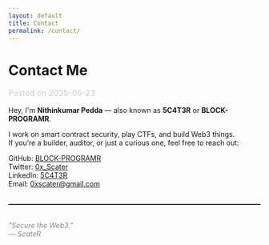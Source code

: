 ```yaml
---
layout: default
title: Contact
permalink: /contact/
---
```


<div class="home">

  <h1>Contact Me</h1>

  <p style="font-size: 1rem; color: #CCCCCC;">
    Posted on 2025-06-23
  </p>

  <p>
    Hey, I'm <strong>Nithinkumar Pedda</strong> — also known as <strong>5C4T3R</strong> or <strong>BLOCK-PROGRAMR</strong>.
  </p>

  <p>
    I work on smart contract security, play CTFs, and build Web3 things.<br/>
    If you’re a builder, auditor, or just a curious one, feel free to reach out:
  </p>

  <ul style="list-style: none; padding-left: 0;">
  <li> GitHub: <a href="https://github.com/BLOCK-PROGRAMR">BLOCK-PROGRAMR</a></li>
  <li>Twitter: <a href="https://x.com/0x_Scater">0x_Scater</a></li>
  <li>LinkedIn: <a href="https://linkedin.com/in/5C4T3R">5C4T3R</a></li>
  <li>Email: <a href="mailto:0xscater@gmail.com">0xscater@gmail.com</a></li>
</ul>


  <hr style="border: 0; border-top: 1px solid #333; margin: 2rem 0;" />

  <p style="font-style: italic; color: #888;">
    "Secure the Web3."  
    <br>— ScateR
  </p>

</div>
